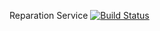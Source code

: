 Reparation Service
[![Build Status](https://travis-ci.org/palpa/ReparationService.svg?branch=master)](https://travis-ci.org/palpa/ReparationService)